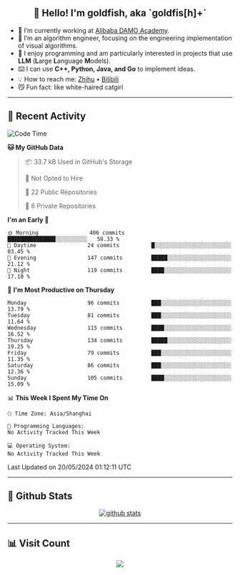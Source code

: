 
<h2 align="center">👋 Hello! I'm goldfish, aka `goldfis[h]+`</h2>

- 📍 I’m currently working at [Alibaba DAMO Academy](https://damo.alibaba.com/).  
- 🌱 I’m an algorithm engineer, focusing on the engineering implementation of visual algorithms.  
- 💬 I enjoy programming and am particularly interested in projects that use **LLM** (**L**arge **L**anguage **M**odels).   
- ⌨️ I can use **C++, Python, Java, and Go** to implement ideas.  
- 💡 How to reach me: [Zhihu](https://www.zhihu.com/people/goldfishh) • [Bilibili](https://space.bilibili.com/11349246)  
- 😼 Fun fact: like white-haired catgirl  

-------

## 🔧 Recent Activity

<!--START_SECTION:waka-->
![Code Time](http://img.shields.io/badge/Code%20Time-85%20hrs%2024%20mins-blue)

**🐱 My GitHub Data** 

> 📦 33.7 kB Used in GitHub's Storage 
 > 
> 🚫 Not Opted to Hire
 > 
> 📜 22 Public Repositories 
 > 
> 🔑 6 Private Repositories 
 > 
**I'm an Early 🐤** 

```text
🌞 Morning                406 commits         ███████████████░░░░░░░░░░   58.33 % 
🌆 Daytime                24 commits          █░░░░░░░░░░░░░░░░░░░░░░░░   03.45 % 
🌃 Evening                147 commits         █████░░░░░░░░░░░░░░░░░░░░   21.12 % 
🌙 Night                  119 commits         ████░░░░░░░░░░░░░░░░░░░░░   17.10 % 
```
📅 **I'm Most Productive on Thursday** 

```text
Monday                   96 commits          ███░░░░░░░░░░░░░░░░░░░░░░   13.79 % 
Tuesday                  81 commits          ███░░░░░░░░░░░░░░░░░░░░░░   11.64 % 
Wednesday                115 commits         ████░░░░░░░░░░░░░░░░░░░░░   16.52 % 
Thursday                 134 commits         █████░░░░░░░░░░░░░░░░░░░░   19.25 % 
Friday                   79 commits          ███░░░░░░░░░░░░░░░░░░░░░░   11.35 % 
Saturday                 86 commits          ███░░░░░░░░░░░░░░░░░░░░░░   12.36 % 
Sunday                   105 commits         ████░░░░░░░░░░░░░░░░░░░░░   15.09 % 
```


📊 **This Week I Spent My Time On** 

```text
🕑︎ Time Zone: Asia/Shanghai

💬 Programming Languages: 
No Activity Tracked This Week

💻 Operating System: 
No Activity Tracked This Week
```


 Last Updated on 20/05/2024 01:12:11 UTC
<!--END_SECTION:waka-->

-------

## 📆 Github Stats

<p align="center">
    <a href="https://github.com/anuraghazra/github-readme-stats">
      <img src="https://github-readme-stats.vercel.app/api?username=goldfishh&show_icons=true&theme=dracula" alt="github stats" />
    </a>
</p>

-------

## 📊 Visit Count

<p align="center">
  <a href="https://count.getloli.com/"><img src="https://count.getloli.com/get/@:goldfishh?theme=rule34"></a>
</p>
